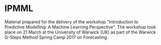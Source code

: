 # IPMML

Material prepared for the delivery of the workshop "Introduction to Predictive Modelling: A Machine Learning Perspective". The workshop took place on 21 March at the University of Warwick (UK) as part of the Warwick Q-Steps Method Spring Camp 2017 on Forecasting.
